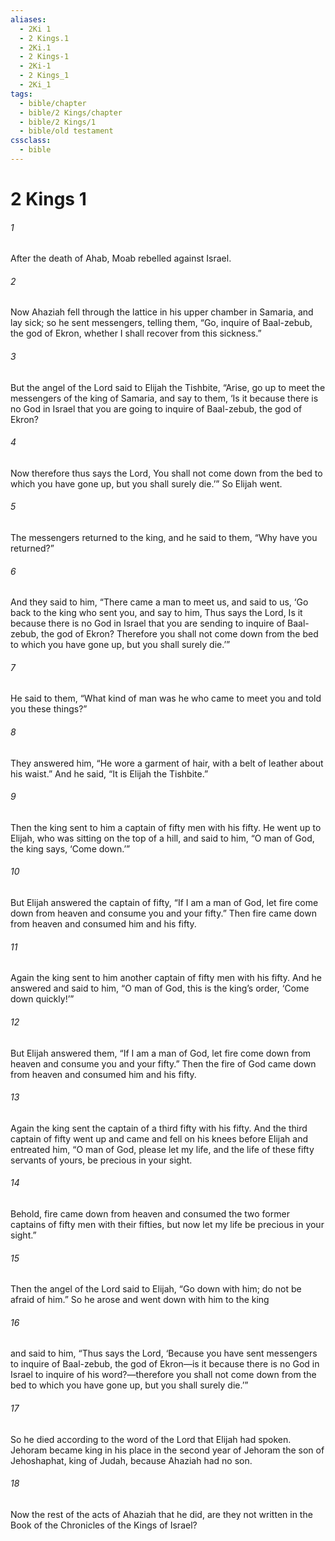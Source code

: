 ```yaml
---
aliases:
  - 2Ki 1
  - 2 Kings.1
  - 2Ki.1
  - 2 Kings-1
  - 2Ki-1
  - 2 Kings_1
  - 2Ki_1
tags:
  - bible/chapter
  - bible/2 Kings/chapter
  - bible/2 Kings/1
  - bible/old testament
cssclass:
  - bible
---
```


# 2 Kings 1

###### 1
After the death of Ahab, Moab rebelled against Israel.
###### 2
Now Ahaziah fell through the lattice in his upper chamber in Samaria, and lay sick; so he sent messengers, telling them, “Go, inquire of Baal-zebub, the god of Ekron, whether I shall recover from this sickness.”
###### 3
But the angel of the Lord said to Elijah the Tishbite, “Arise, go up to meet the messengers of the king of Samaria, and say to them, ‘Is it because there is no God in Israel that you are going to inquire of Baal-zebub, the god of Ekron?
###### 4
Now therefore thus says the Lord, You shall not come down from the bed to which you have gone up, but you shall surely die.’” So Elijah went.
###### 5
The messengers returned to the king, and he said to them, “Why have you returned?”
###### 6
And they said to him, “There came a man to meet us, and said to us, ‘Go back to the king who sent you, and say to him, Thus says the Lord, Is it because there is no God in Israel that you are sending to inquire of Baal-zebub, the god of Ekron? Therefore you shall not come down from the bed to which you have gone up, but you shall surely die.’”
###### 7
He said to them, “What kind of man was he who came to meet you and told you these things?”
###### 8
They answered him, “He wore a garment of hair, with a belt of leather about his waist.” And he said, “It is Elijah the Tishbite.”
###### 9
Then the king sent to him a captain of fifty men with his fifty. He went up to Elijah, who was sitting on the top of a hill, and said to him, “O man of God, the king says, ‘Come down.’”
###### 10
But Elijah answered the captain of fifty, “If I am a man of God, let fire come down from heaven and consume you and your fifty.” Then fire came down from heaven and consumed him and his fifty.
###### 11
Again the king sent to him another captain of fifty men with his fifty. And he answered and said to him, “O man of God, this is the king’s order, ‘Come down quickly!’”
###### 12
But Elijah answered them, “If I am a man of God, let fire come down from heaven and consume you and your fifty.” Then the fire of God came down from heaven and consumed him and his fifty.
###### 13
Again the king sent the captain of a third fifty with his fifty. And the third captain of fifty went up and came and fell on his knees before Elijah and entreated him, “O man of God, please let my life, and the life of these fifty servants of yours, be precious in your sight.
###### 14
Behold, fire came down from heaven and consumed the two former captains of fifty men with their fifties, but now let my life be precious in your sight.”
###### 15
Then the angel of the Lord said to Elijah, “Go down with him; do not be afraid of him.” So he arose and went down with him to the king
###### 16
and said to him, “Thus says the Lord, ‘Because you have sent messengers to inquire of Baal-zebub, the god of Ekron—is it because there is no God in Israel to inquire of his word?—therefore you shall not come down from the bed to which you have gone up, but you shall surely die.’”
###### 17
So he died according to the word of the Lord that Elijah had spoken. Jehoram became king in his place in the second year of Jehoram the son of Jehoshaphat, king of Judah, because Ahaziah had no son.
###### 18
Now the rest of the acts of Ahaziah that he did, are they not written in the Book of the Chronicles of the Kings of Israel?


